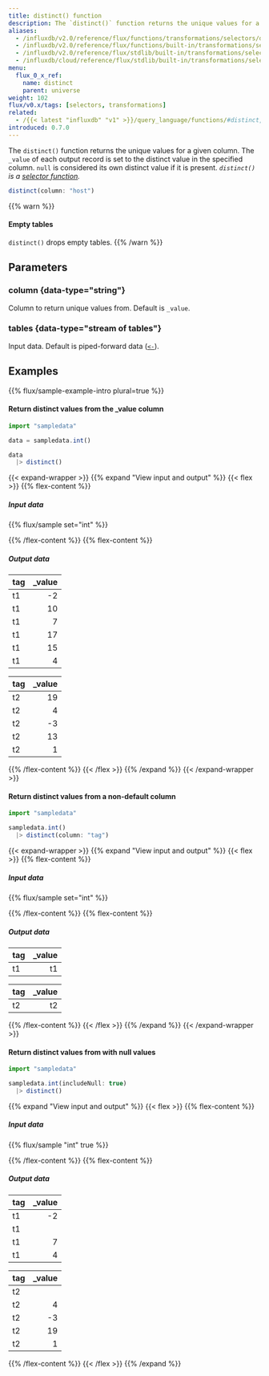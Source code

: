 ```yaml
---
title: distinct() function
description: The `distinct()` function returns the unique values for a given column.
aliases:
  - /influxdb/v2.0/reference/flux/functions/transformations/selectors/distinct
  - /influxdb/v2.0/reference/flux/functions/built-in/transformations/selectors/distinct/
  - /influxdb/v2.0/reference/flux/stdlib/built-in/transformations/selectors/distinct/
  - /influxdb/cloud/reference/flux/stdlib/built-in/transformations/selectors/distinct/
menu:
  flux_0_x_ref:
    name: distinct
    parent: universe
weight: 102
flux/v0.x/tags: [selectors, transformations]
related:
  - /{{< latest "influxdb" "v1" >}}/query_language/functions/#distinct, InfluxQL – DISTINCT()
introduced: 0.7.0
---
```


The `distinct()` function returns the unique values for a given column.
The `_value` of each output record is set to the distinct value in the specified column.
`null` is considered its own distinct value if it is present.
_`distinct()` is a [selector function](/flux/v0.x/function-types/#selectors)._

```js
distinct(column: "host")
```

{{% warn %}}
#### Empty tables
`distinct()` drops empty tables.
{{% /warn %}}

## Parameters

### column {data-type="string"}
Column to return unique values from.
Default is `_value`.

### tables {data-type="stream of tables"}
Input data.
Default is piped-forward data ([`<-`](/flux/v0.x/spec/expressions/#pipe-expressions)).

## Examples
{{% flux/sample-example-intro plural=true %}}

#### Return distinct values from the _value column
```js
import "sampledata"

data = sampledata.int()

data
  |> distinct()
```

{{< expand-wrapper >}}
{{% expand "View input and output" %}}
{{< flex >}}
{{% flex-content %}}

##### Input data
{{% flux/sample set="int" %}}

{{% /flex-content %}}
{{% flex-content %}}

##### Output data
| tag | _value |
| :-- | -----: |
| t1  |     -2 |
| t1  |     10 |
| t1  |      7 |
| t1  |     17 |
| t1  |     15 |
| t1  |      4 |

| tag | _value |
| :-- | -----: |
| t2  |     19 |
| t2  |      4 |
| t2  |     -3 |
| t2  |     13 |
| t2  |      1 |

{{% /flex-content %}}
{{< /flex >}}
{{% /expand %}}
{{< /expand-wrapper >}}

#### Return distinct values from a non-default column
```js
import "sampledata"

sampledata.int()
  |> distinct(column: "tag")
```

{{< expand-wrapper >}}
{{% expand "View input and output" %}}
{{< flex >}}
{{% flex-content %}}

##### Input data
{{% flux/sample set="int" %}}

{{% /flex-content %}}
{{% flex-content %}}

##### Output data
| tag | _value |
| :-- | -----: |
| t1  |     t1 |

| tag | _value |
| :-- | -----: |
| t2  |     t2 |

{{% /flex-content %}}
{{< /flex >}}
{{% /expand %}}
{{< /expand-wrapper >}}

#### Return distinct values from with null values
```js
import "sampledata"

sampledata.int(includeNull: true)
  |> distinct()
```

{{% expand "View input and output" %}}
{{< flex >}}
{{% flex-content %}}

##### Input data
{{% flux/sample "int" true %}}

{{% /flex-content %}}
{{% flex-content %}}

##### Output data
| tag | _value |
| :-- | -----: |
| t1  |     -2 |
| t1  |        |
| t1  |      7 |
| t1  |      4 |

| tag | _value |
| :-- | -----: |
| t2  |        |
| t2  |      4 |
| t2  |     -3 |
| t2  |     19 |
| t2  |      1 |

{{% /flex-content %}}
{{< /flex >}}
{{% /expand %}}

